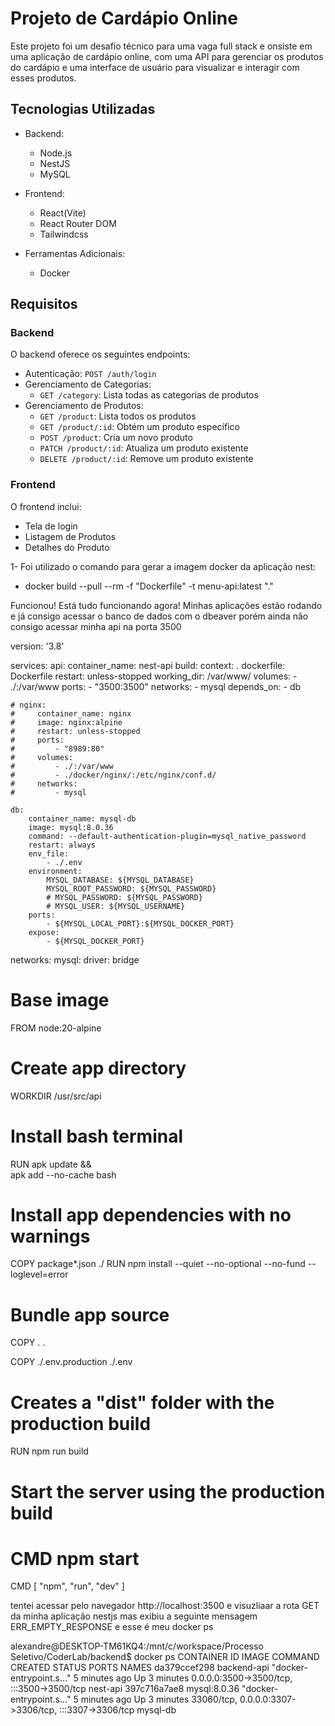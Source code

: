 # Projeto de Cardápio Online

Este projeto foi um desafio técnico para uma vaga full stack e   onsiste em uma aplicação de cardápio online, com uma API para gerenciar os produtos do cardápio e uma interface de usuário para visualizar e interagir com esses produtos.

## Tecnologias Utilizadas

- Backend:
  - Node.js
  - NestJS
  - MySQL
  <!-- - TypeORM -->

- Frontend:
  - React(Vite)
  - React Router DOM
  - Tailwindcss

- Ferramentas Adicionais:
  - Docker

## Requisitos

### Backend

O backend oferece os seguintes endpoints:

- Autenticação: `POST /auth/login`
- Gerenciamento de Categorias:
  - `GET /category`: Lista todas as categorias de produtos
- Gerenciamento de Produtos:
  - `GET /product`: Lista todos os produtos
  - `GET /product/:id`: Obtém um produto específico
  - `POST /product`: Cria um novo produto
  - `PATCH /product/:id`: Atualiza um produto existente
  - `DELETE /product/:id`: Remove um produto existente

### Frontend

O frontend inclui:
- Tela de login
- Listagem de Produtos
- Detalhes do Produto


1- Foi utilizado o comando para gerar a imagem docker da aplicação nest:
* docker build --pull --rm -f "Dockerfile" -t menu-api:latest "."



Funcionou! Está tudo funcionando agora! Minhas aplicações estão rodando e já consigo acessar o banco de dados com o dbeaver porém ainda não consigo acessar minha api na porta 3500

version: '3.8'

services:
    api:
        container_name: nest-api
        build:
            context: .
            dockerfile: Dockerfile
        restart: unless-stopped
        working_dir: /var/www/
        volumes:
            - ./:/var/www
        ports:
            - "3500:3500"
        networks:
            - mysql
        depends_on:
            - db

    # nginx:
    #     container_name: nginx
    #     image: nginx:alpine
    #     restart: unless-stopped
    #     ports:
    #         - "8989:80"
    #     volumes:
    #         - ./:/var/www
    #         - ./docker/nginx/:/etc/nginx/conf.d/
    #     networks:
    #         - mysql

    db:
        container_name: mysql-db
        image: mysql:8.0.36
        command: --default-authentication-plugin=mysql_native_password
        restart: always
        env_file:
            - ./.env
        environment:
            MYSQL_DATABASE: ${MYSQL_DATABASE}
            MYSQL_ROOT_PASSWORD: ${MYSQL_PASSWORD}
            # MYSQL_PASSWORD: ${MYSQL_PASSWORD}
            # MYSQL_USER: ${MYSQL_USERNAME}
        ports:
            - ${MYSQL_LOCAL_PORT}:${MYSQL_DOCKER_PORT}
        expose:
            - ${MYSQL_DOCKER_PORT}

networks:
    mysql:
        driver: bridge


# Base image
FROM node:20-alpine

# Create app directory
WORKDIR /usr/src/api

# Install bash terminal
RUN apk update && \
    apk add --no-cache bash

# Install app dependencies with no warnings
COPY package*.json ./
RUN npm install --quiet --no-optional --no-fund --loglevel=error

# Bundle app source
COPY . .

COPY ./.env.production ./.env

# Creates a "dist" folder with the production build
RUN npm run build

# Start the server using the production build
# CMD npm start
CMD [ "npm", "run", "dev" ]


tentei acessar pelo navegador http://localhost:3500 e visuzliaar a rota GET da minha aplicação nestjs mas exibiu a seguinte mensagem ERR_EMPTY_RESPONSE e esse é meu docker ps

alexandre@DESKTOP-TM61KQ4:/mnt/c/workspace/Processo Seletivo/CoderLab/backend$ docker ps
CONTAINER ID   IMAGE          COMMAND                  CREATED         STATUS         PORTS                                                  NAMES
da379ccef298   backend-api    "docker-entrypoint.s…"   5 minutes ago   Up 3 minutes   0.0.0.0:3500->3500/tcp, :::3500->3500/tcp              nest-api
397c716a7ae8   mysql:8.0.36   "docker-entrypoint.s…"   5 minutes ago   Up 3 minutes   33060/tcp, 0.0.0.0:3307->3306/tcp, :::3307->3306/tcp   mysql-db